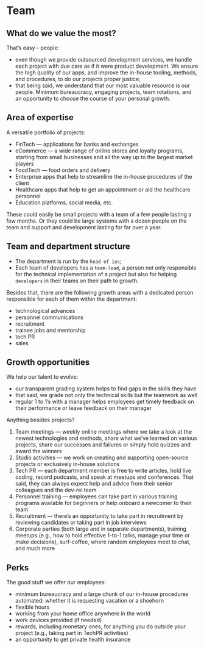# Team

## What do we value the most?

That’s easy - people:
- even though we provide outsourced development services, we handle each project with due care as if it were product development. We ensure the high quality of our apps, and improve the in-house tooling, methods, and procedures, to do our projects proper justice;
- that being said, we understand that our most valuable resource is our people. Minimum bureaucracy, engaging projects, team rotations, and an opportunity to choose the course of your personal growth.

## Area of expertise

A versatile portfolio of projects:
- FinTech — applications for banks and exchanges
- eCommerce — a wide range of online stores and loyalty programs, starting from small businesses and all the way up to the largest market players
- FoodTech — food orders and delivery
- Enterprise apps that help to streamline the in-house procedures of the client
- Healthcare apps that help to get an appointment or aid the healthcare personnel
- Education platforms, social media, etc.

These could easily be small projects with a team of a few people lasting a few months. Or they could be large systems with a dozen people on the team and support and development lasting for far over a year.

## Team and department structure

- The department is run by the `head of ios`;
- Each team of developers has a `team-lead`, a person not only responsible for the technical implementation of a project but also for helping `developers` in their teams on their path to growth.

Besides that, there are the following growth areas with a dedicated person responsible for each of them within the department:
- technological advances
- personnel communications
- recruitment
- trainee jobs and mentorship
- tech PR
- sales

## Growth opportunities

We help our talent to evolve:
- our transparent grading system helps to find gaps in the skills they have
- that said, we grade not only the technical skills but the teamwork as well
- regular 1 to 1’s with a manager helps employees get timely feedback on their performance or leave feedback on their manager

Anything besides projects?

1. Team meetings — weekly online meetings where we take a look at the newest technologies and methods, share what we’ve learned on various projects, share our successes and failures or simply hold quizzes and award the winners
2. Studio activities — we work on creating and supporting open-source projects or exclusively in-house solutions
3. Tech PR — each department member is free to write articles, hold live coding, record podcasts, and speak at meetups and conferences. That said, they can always expect help and advice from their senior colleagues and the dev-rel team
4. Personnel training — employees can take part in various training programs available for beginners or help onboard a newcomer to their team
5. Recruitment — there’s an opportunity to take part in recruitment by reviewing candidates or taking part in job interviews
6. Corporate parties (both large and in separate departments), training meetups (e.g., how to hold effective 1-to-1 talks, manage your time or make decisions), surf-coffee, where random employees meet to chat, and much more

## Perks

The good stuff we offer our employees:
- minimum bureaucracy and a large chunk of our in-house procedures automated: whether it is requesting vacation or a shoehorn
- flexible hours
- working from your home office anywhere in the world
- work devices provided (if needed)
- rewards, including monetary ones, for anything you do outside your project (e.g., taking part in TechPR activities)
- an opportunity to get private health insurance
